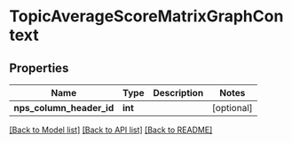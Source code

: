 # TopicAverageScoreMatrixGraphContext

## Properties
Name | Type | Description | Notes
------------ | ------------- | ------------- | -------------
**nps_column_header_id** | **int** |  | [optional] 

[[Back to Model list]](../README.md#documentation-for-models) [[Back to API list]](../README.md#documentation-for-api-endpoints) [[Back to README]](../README.md)


